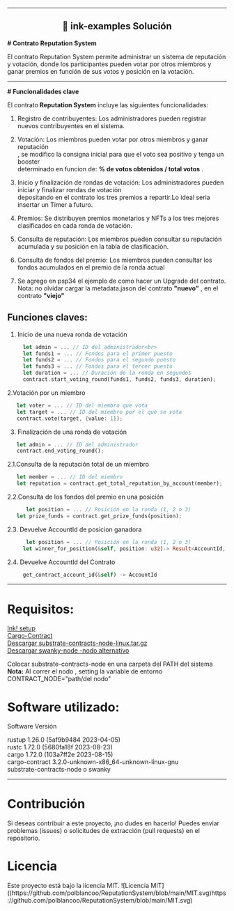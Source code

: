 
<hr style="color: 30056b2;"/>

<h2 align="center">🦑 ink-examples Solución</h2>
<strong># Contrato Reputation System</strong>

El contrato Reputation System permite administrar un sistema de reputación y votación, donde los participantes pueden votar por otros miembros y ganar premios en función de sus votos y posición en la votación.

<hr style="color: 30056b2;"/>
<strong># Funcionalidades clave</strong>

El contrato<strong> Reputation System</strong> incluye las siguientes funcionalidades:

1. Registro de contribuyentes: Los administradores pueden registrar nuevos contribuyentes en el sistema.

2. Votación: Los miembros pueden votar por otros miembros y ganar reputación <br>
, se modifico la consigna inicial para que el voto sea positivo y tenga un booster<br>
determinado en funcion de: <strong> % de votos obtenidos / total votos </strong>.

3. Inicio y finalización de rondas de votación: Los administradores pueden iniciar y finalizar rondas de votación<br>
depositando en el contrato los tres premios a repartir.Lo ideal seria insertar un Timer a futuro.
   

5. Premios: Se distribuyen premios monetarios y NFTs a los tres mejores clasificados en cada ronda de votación.

6. Consulta de reputación: Los miembros pueden consultar su reputación acumulada y su posición en la tabla de clasificación.

7. Consulta de fondos del premio: Los miembros pueden consultar los fondos acumulados en el premio de la ronda actual

8. Se agrego en psp34 el ejemplo de como hacer un Upgrade del contrato.
   Nota: no olvidar cargar la metadata.jason del contrato <strong>"nuevo"</strong> , en el contrato <strong>"viejo"</strong>
   
## Funciones claves:

1. Inicio de una nueva ronda de votación
 ``` rust
      let admin = ... // ID del administrador<br>
      let funds1 = ... // Fondos para el primer puesto
      let funds2 = ... // Fondos para el segundo puesto
      let funds3 = ... // Fondos para el tercer puesto
      let duration = ... // Duración de la ronda en segundos
      contract.start_voting_round(funds1, funds2, funds3, duration);
```

2.Votación por un miembro

 ``` rust
    let voter = ... // ID del miembro que vota
    let target = ... // ID del miembro por el que se vota
    contract.vote(target, {value: 1});
 ```
3. Finalización de una ronda de votación
 ``` rust
    let admin = ... // ID del administrador
    contract.end_voting_round();
 ```
2.1.Consulta de la reputación total de un miembro
 ``` rust
    let member = ... // ID del miembro
    let reputation = contract.get_total_reputation_by_account(member);
 ```
2.2.Consulta de los fondos del premio en una posición
 ``` rust
       let position = ... // Posición en la ronda (1, 2 o 3)
    let prize_funds = contract.get_prize_funds(position);
 ```
2.3. Devuelve AccountId de posicion ganadora
 ``` rust
       let position = ... // Posición en la ronda (1, 2 o 3)
      let winner_for_position(&self, position: u32)-> Result<AccountId, Error>
```
2.4. Devuelve AccountId del Contrato
 ``` rust
      get_contract_account_id(&self) -> AccountId
```
<hr style="color: 30056b2;"/>
<h1>Requisitos:</h1>
  <A HREF="https://use.ink/getting-started/setup"> Ink! setup </A></br>
   <A HREF="https://github.com/paritytech/cargo-contract"> Cargo-Contract </A></br>
  <A HREF="https://github.com/paritytech/substrate-contracts-node/releases">Descargar substrate-contracts-node-linux.tar.gz </A></br>
 <A HREF="https://github.com/swankyhub/swanky-node">Descargar swanky-node -nodo alternativo </A></br>
  
Colocar substrate-contracts-node en una carpeta del PATH del sistema</br>
<strong>Nota:</strong> Al correr el nodo , setting la variable de entorno CONTRACT_NODE="path/del nodo"</br>

<h1>Software utilizado:</h1>
Software	Versión

rustup	1.26.0 (5af9b9484 2023-04-05)</br>
rustc	1.72.0 (5680fa18f 2023-08-23)</br>
cargo	1.72.0 (103a7ff2e 2023-08-15)</br>
cargo-contract	3.2.0-unknown-x86_64-unknown-linux-gnu</br>
substrate-contracts-node o swanky </br>

<hr style="color: 30056b2;"/>

<h1>Contribución</h1>
Si deseas contribuir a este proyecto, ¡no dudes en hacerlo! Puedes enviar problemas (issues) o solicitudes de extracción (pull requests) en el repositorio.
<h1>Licencia</h1>
Este proyecto está bajo la licencia MIT. 
![Licencia MIT]((https://github.com/polblancoo/ReputationSystem/blob/main/MIT.svg)https://github.com/polblancoo/ReputationSystem/blob/main/MIT.svg)
